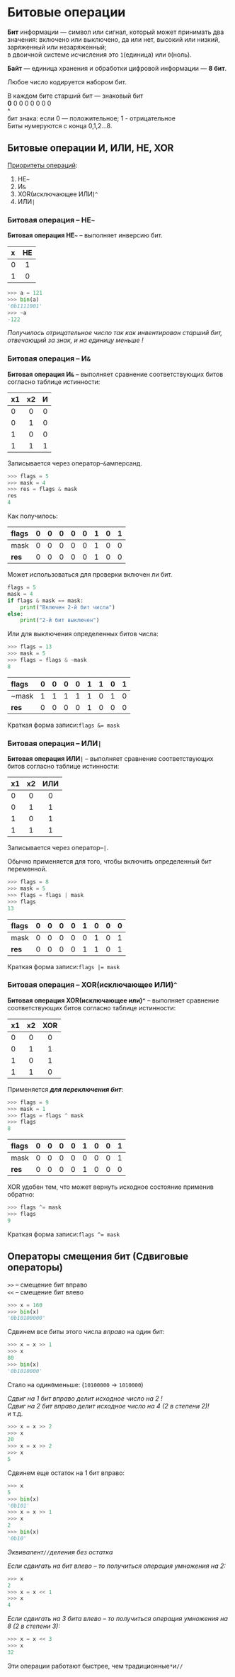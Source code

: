 # Битовые операции

**Бит** информации — символ или сигнал, который может принимать два 
значения: включено или выключено, да или нет, высокий или низкий, 
заряженный или незаряженный; <br>
в двоичной системе исчисления это `1`(единица) или `0`(ноль).

**Байт** — единица хранения и обработки цифровой информации — **8 бит**. 

Любое число кодируется набором бит. <br>

В каждом бите старший бит — знаковый бит <br>
**0** 0 0 0 0 0 0 0 <br>
 ^ <br>
бит знака: если 0 — положительное; 1 - отрицательное <br>
Биты нумеруются с конца 0,1,2...8.

## Битовые операции И, ИЛИ, НЕ, XOR

[Приоритеты операций](Python-Операторы.md):
1. НЕ`~`
2. И`&`
3. XOR(исключающее ИЛИ)`^` 
4. ИЛИ`|`

### Битовая операция – НЕ`~`
**Битовая операция НЕ`~`** – выполняет инверсию бит.

| x   | НЕ  | 
|:----|:---:|
| 0   |  1  |
| 1   |  0  |

```python
>>> a = 121
>>> bin(a)
'0b1111001'
>>> ~a
-122
```
*Получилось отрицательное число так как инвентирован старший бит, 
отвечающий за знак, и на единицу меньше !*<br>

### Битовая операция – И`&`
**Битовая операция И`&`** – выполняет сравнение соответствующих битов согласно
таблице истинности: 

| x1  | x2  |  И  | 
|:----|:---:|:---:|
| 0   |  0  |  0  |
| 0   |  1  |  0  |
| 1   |  0  |  0  |
| 1   |  1  |  1  |
Записывается через оператор–`&`амперсанд.  
```python
>>> flags = 5
>>> mask = 4
>>> res = flags & mask
res
4
```
Как получилось:

| flags    |  0  |  0  |  0  |  0  |  0  |  1  |  0  |  1  |
|:---------|:---:|:---:|:---:|:---:|:---:|:---:|:---:|:---:|
| mask     |  0  |  0  |  0  |  0  |  0  |  1  |  0  |  0  |
| **res**  |  0  |  0  |  0  |  0  |  0  |  1  |  0  |  0  |

Может использоваться для проверки включен ли бит.
```python
flags = 5
mask = 4
if flags & mask == mask:
    print("Включен 2-й бит числа")
else:
    print("2-й бит выключен")
```
Или для выключения определенных битов числа:
```python
>>> flags = 13
>>> mask = 5
>>> flags = flags & ~mask
8
```

| flags   |  0  |  0  |  0  |  0  |  1  |  1  |  0  |  1  |
|:--------|:---:|:---:|:---:|:---:|:---:|:---:|:---:|:---:|
| ~mask   |  1  |  1  |  1  |  1  |  1  |  0  |  1  |  0  |
| **res** |  0  |  0  |  0  |  0  |  1  |  0  |  0  |  0  |

Краткая форма записи:`flags &= mask`

### Битовая операция – ИЛИ`|`
**Битовая операция ИЛИ`|`** – выполняет сравнение соответствующих битов согласно
таблице истинности: 

| x1  | x2  | ИЛИ | 
|:----|:---:|:---:|
| 0   |  0  |  0  |
| 0   |  1  |  1  |
| 1   |  0  |  1  |
| 1   |  1  |  1  |

Записывается через оператор–`|`.

Обычно применяется для того, чтобы включить определенный бит переменной.
```python
>>> flags = 8
>>> mask = 5
>>> flags = flags | mask
>>> flags
13
```

| flags    |  0  |  0  |  0  |  0  |  1  |  0  |  0  |  0  |
|:---------|:---:|:---:|:---:|:---:|:---:|:---:|:---:|:---:|
| mask     |  0  |  0  |  0  |  0  |  0  |  1  |  0  |  1  |
| **res**  |  0  |  0  |  0  |  0  |  1  |  1  |  0  |  1  |

Краткая форма записи:`flags |= mask`

### Битовая операция – XOR(исключающее ИЛИ)`^`
**Битовая операция XOR(исключающее или)`^`** – выполняет сравнение соответствующих битов согласно
таблице истинности: 

| x1  | x2  | XOR | 
|:----|:---:|:---:|
| 0   |  0  |  0  |
| 0   |  1  |  1  |
| 1   |  0  |  1  |
| 1   |  1  |  0  |

Применяется ***для переключения бит***:
```python
>>> flags = 9
>>> mask = 1
>>> flags = flags ^ mask
>>> flags
8
```

| flags    |  0  |  0  |  0  |  0  |  1  |  0  |  0  |  1  |
|:---------|:---:|:---:|:---:|:---:|:---:|:---:|:---:|:---:|
| mask     |  0  |  0  |  0  |  0  |  0  |  0  |  0  |  1  |
| **res**  |  0  |  0  |  0  |  0  |  1  |  0  |  0  |  0  |

XOR удобен тем, что может вернуть исходное состояние применив обратно:
```python
>>> flags ^= mask
>>> flags
9
```
Краткая форма записи:`flags ^= mask`

## Операторы смещения бит (Сдвиговые операторы)

`>>` – смещение бит вправо <br>
`<<` – смещение бит влево

```python
>>> x = 160
>>> bin(x)
'0b10100000'
```
Сдвинем все биты этого числа *вправо* на один бит:
```python
>>> x = x >> 1
>>> x
80
>>> bin(x)
'0b1010000'
```
Стало на один`0`меньше: (`10100000` -> `1010000`)

*Сдвиг на 1 бит вправо делит исходное число на 2 !* <br>
*Сдвиг на 2 бит вправо делит исходное число на 4 (2 в степени 2)!* <br>
и т.д.
```python
>>> x = x >> 2
>>> x
20
>>> x = x >> 2
>>> x
5
```

Сдвинем еще остаток на 1 бит вправо:
```python
>>> x
5
>>> bin(x)
'0b101'
>>> x = x >> 1
>>> x
2
>>> bin(x)
'0b10'
```
*Эквивалент`//`деления без остатка*

*Если сдвигать на бит влево – то получиться операция умножения на 2:*
```python
>>> x
2
>>> x = x << 1
>>> x
4
```
*Если сдвигать на 3 бита влево – то получиться операция умножения на 8 (2 в степени 3):*
```python
>>> x = x << 3
>>> x
32
```

Эти операции работают быстрее, чем традиционные`*`и`//` 